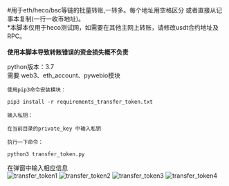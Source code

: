 #用于eth/heco/bsc等链的批量转账,一转多。每个地址用空格区分 或者直接从记事本复制(一行一收币地址)。<br/>
*本脚本仅用于heco测试网，如需要在其他主网上转账，请修改usdt合约地址及RPC。<br/>
<br/>
**使用本脚本导致转账错误的资金损失概不负责**<br/>

python版本：3.7<br/>
需要 web3、eth_account、pywebio模块<br/>


```
使用pip3命令安装模块：

pip3 install -r requirements_transfer_token.txt

输入私钥：

在当前目录的private_key 中输入私钥

执行一下命令：

python3 transfer_token.py
```

在弹窗中输入相应信息<br/>
![transfer_token1](https://github.com/TRYtoBest/batch_transfer_in_heco/blob/main/transfer_token1.png)
![transfer_token2](https://github.com/TRYtoBest/batch_transfer_in_heco/blob/main/transfer_token2.png)
![transfer_token3](https://github.com/TRYtoBest/batch_transfer_in_heco/blob/main/transfer_token3.png)
![transfer_token4](https://github.com/TRYtoBest/batch_transfer_in_heco/blob/main/transfer_token4.png)